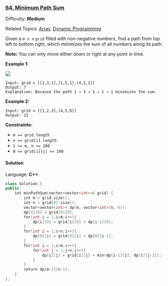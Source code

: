 ### [64\. Minimum Path Sum](https://leetcode.com/problems/minimum-path-sum/)

Difficulty: **Medium**

Related Topics: [Array](https://leetcode.com/tag/array/), [Dynamic Programming](https://leetcode.com/tag/dynamic-programming/)

Given a `m x n` `grid` filled with non-negative numbers, find a path from top left to bottom right, which minimizes the sum of all numbers along its path.

**Note:** You can only move either down or right at any point in time.

**Example 1:**

![](https://assets.leetcode.com/uploads/2020/11/05/minpath.jpg)

```
Input: grid = [[1,3,1],[1,5,1],[4,2,1]]
Output: 7
Explanation: Because the path 1 → 3 → 1 → 1 → 1 minimizes the sum.
```

**Example 2:**

```
Input: grid = [[1,2,3],[4,5,6]]
Output: 12
```

**Constraints:**

- `m == grid.length`
- `n == grid[i].length`
- `1 <= m, n <= 200`
- `0 <= grid[i][j] <= 100`

#### Solution

Language: **C++**

```c++
class Solution {
public:
    int minPathSum(vector<vector<int>>& grid) {
        int m = grid.size();
        int n = grid[0].size();
        vector<vector<int>> dp(m, vector<int>(n, 0));
        dp[0][0] = grid[0][0];
        for(int i = 1;i<m;i++){
            dp[i][0] = grid[i][0] + dp[i-1][0];
        }
        for(int i = 1;i<n;i++){
            dp[0][i] = grid[0][i] + dp[0][i-1];
        }
        for(int i = 1;i<m;i++){
            for(int j = 1;j<n;j++){
                dp[i][j] = grid[i][j] + min(dp[i-1][j], dp[i][j-1]);
            }
        }
        return dp[m-1][n-1];
    }
};
```
